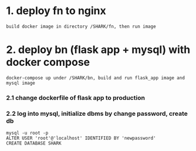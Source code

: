 # 1. deploy fn to nginx
    build docker image in directory /SHARK/fn, then run image
# 2. deploy bn (flask app + mysql) with docker compose
    docker-compose up under /SHARK/bn, build and run flask_app image and mysql image
### 2.1 change dockerfile of flask app to production
### 2.2 log into mysql, initialize dbms by change password, create db
    mysql -u root -p
    ALTER USER 'root'@'localhost' IDENTIFIED BY 'newpassword'
    CREATE DATABASE SHARK

   
